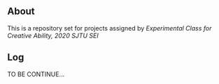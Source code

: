 ## **About**

This is a repository set for projects assigned by *Experimental Class for Creative Ability, 2020 SJTU SEI*

## **Log**

TO BE CONTINUE...